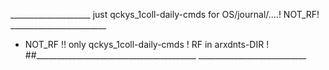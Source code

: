 ____________________ just qckys_1coll-daily-cmds for OS/journal/....! NOT_RF! ________________________
- NOT_RF !! only qckys_1coll-daily-cmds ! RF in arxdnts-DIR !
##________________________________________  ___________________________


